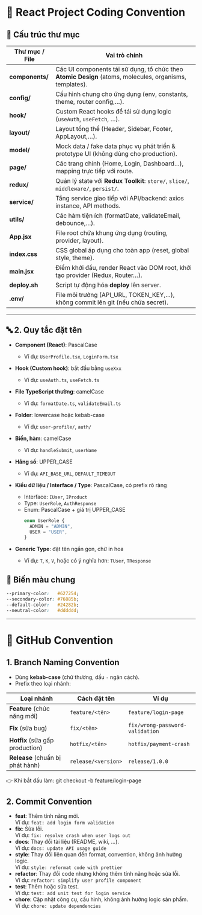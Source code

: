 # 📘 React Project Coding Convention

## 📂 Cấu trúc thư mục

| **Thư mục / File** | **Vai trò chính** |
|---------------------|-------------------|
| **components/**    | Các UI components tái sử dụng, tổ chức theo **Atomic Design** (atoms, molecules, organisms, templates). |
| **config/**        | Cấu hình chung cho ứng dụng (env, constants, theme, router config,…). |
| **hook/**          | Custom React hooks để tái sử dụng logic (`useAuth`, `useFetch`, …). |
| **layout/**        | Layout tổng thể (Header, Sidebar, Footer, AppLayout,…). |
| **model/**         | Mock data / fake data phục vụ phát triển & prototype UI (không dùng cho production). |
| **page/**          | Các trang chính (Home, Login, Dashboard…), mapping trực tiếp với route. |
| **redux/**         | Quản lý state với **Redux Toolkit**: `store/`, `slice/`, `middleware/`, `persist/`. |
| **service/**       | Tầng service giao tiếp với API/backend: axios instance, API methods. |
| **utils/**         | Các hàm tiện ích (formatDate, validateEmail, debounce,…). |
| **App.jsx**        | File root chứa khung ứng dụng (routing, provider, layout). |
| **index.css**      | CSS global áp dụng cho toàn app (reset, global style, theme). |
| **main.jsx**       | Điểm khởi đầu, render React vào DOM root, khởi tạo provider (Redux, Router…). |
| **deploy.sh**      | Script tự động hóa **deploy** lên server. |
| **.env/**          | File môi trường (API_URL, TOKEN_KEY,…), không commit lên git (nếu chứa secret). |

---
## 🔤 2. Quy tắc đặt tên

- **Component (React)**: PascalCase  
  - Ví dụ: `UserProfile.tsx`, `LoginForm.tsx`

- **Hook (Custom hook)**: bắt đầu bằng `useXxx`  
  - Ví dụ: `useAuth.ts`, `useFetch.ts`

- **File TypeScript thường**: camelCase  
  - Ví dụ: `formatDate.ts`, `validateEmail.ts`

- **Folder**: lowercase hoặc kebab-case  
  - Ví dụ: `user-profile/`, `auth/`

- **Biến, hàm**: camelCase  
  - Ví dụ: `handleSubmit`, `userName`

- **Hằng số**: UPPER_CASE  
  - Ví dụ: `API_BASE_URL`, `DEFAULT_TIMEOUT`

- **Kiểu dữ liệu / Interface / Type**: PascalCase, có prefix rõ ràng  
  - Interface: `IUser`, `IProduct`  
  - Type: `UserRole`, `AuthResponse`  
  - Enum: PascalCase + giá trị UPPER_CASE  
    ```ts
    enum UserRole {
      ADMIN = "ADMIN",
      USER = "USER",
    }
    ```

- **Generic Type**: đặt tên ngắn gọn, chữ in hoa  
  - Ví dụ: `T`, `K`, `V`, hoặc có ý nghĩa hơn: `TUser`, `TResponse`
## 🎨 Biến màu chung

```css
--primary-color:   #627254;
--secondary-color: #76885b;
--default-color:   #24282b;
--neutral-color:   #dddddd;
```
---
# 🌿 GitHub Convention

## 1. Branch Naming Convention
- Dùng **kebab-case** (chữ thường, dấu `-` ngăn cách).
- Prefix theo loại nhánh:

| Loại nhánh | Cách đặt tên | Ví dụ |
|------------|--------------|-------|
| **Feature** (chức năng mới) | `feature/<tên>` | `feature/login-page` |
| **Fix** (sửa bug) | `fix/<tên>` | `fix/wrong-password-validation` |
| **Hotfix** (sửa gấp production) | `hotfix/<tên>` | `hotfix/payment-crash` |
| **Release** (chuẩn bị phát hành) | `release/<version>` | `release/1.0.0` |

👉 Khi bắt đầu làm:
git checkout -b feature/login-page
## 2. Commit Convention
- **feat**: Thêm tính năng mới.  
  Ví dụ: `feat: add login form validation`  
- **fix**: Sửa lỗi.  
  Ví dụ: `fix: resolve crash when user logs out`  
- **docs**: Thay đổi tài liệu (README, wiki, ...).  
  Ví dụ: `docs: update API usage guide`  
- **style**: Thay đổi liên quan đến format, convention, không ảnh hưởng logic.  
  Ví dụ: `style: reformat code with prettier`  
- **refactor**: Thay đổi code nhưng không thêm tính năng hoặc sửa lỗi.  
  Ví dụ: `refactor: simplify user profile component`  
- **test**: Thêm hoặc sửa test.  
  Ví dụ: `test: add unit test for login service`  
- **chore**: Cập nhật công cụ, cấu hình, không ảnh hưởng logic sản phẩm.  
  Ví dụ: `chore: update dependencies`
